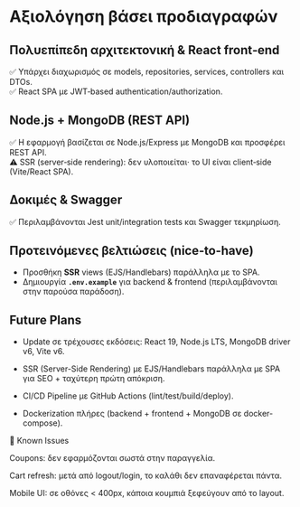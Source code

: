 # Αξιολόγηση βάσει προδιαγραφών

## Πολυεπίπεδη αρχιτεκτονική & React front‑end
✅ Υπάρχει διαχωρισμός σε models, repositories, services, controllers και DTOs.  
✅ React SPA με JWT‑based authentication/authorization.

## Node.js + MongoDB (REST API)
✅ Η εφαρμογή βασίζεται σε Node.js/Express με MongoDB και προσφέρει REST API.  
⚠️ SSR (server‑side rendering): δεν υλοποιείται· το UI είναι client‑side (Vite/React SPA).

## Δοκιμές & Swagger
✅ Περιλαμβάνονται Jest unit/integration tests και Swagger τεκμηρίωση.

## Προτεινόμενες βελτιώσεις (nice‑to‑have)
- Προσθήκη **SSR** views (EJS/Handlebars) παράλληλα με το SPA.
- Δημιουργία **`.env.example`** για backend & frontend (περιλαμβάνονται στην παρούσα παράδοση).


## Future Plans

- Update σε τρέχουσες εκδόσεις: React 19, Node.js LTS, MongoDB driver v6, Vite v6.

- SSR (Server-Side Rendering) με EJS/Handlebars παράλληλα με SPA για SEO + ταχύτερη πρώτη απόκριση.

- CI/CD Pipeline με GitHub Actions (lint/test/build/deploy).

- Dockerization πλήρες (backend + frontend + MongoDB σε docker-compose).


🐛 Known Issues

Coupons: δεν εφαρμόζονται σωστά στην παραγγελία.

Cart refresh: μετά από logout/login, το καλάθι δεν επαναφέρεται πάντα.

Mobile UI: σε οθόνες < 400px, κάποια κουμπιά ξεφεύγουν από το layout.
